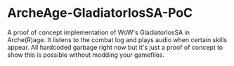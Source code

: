 # ArcheAge-GladiatorlosSA-PoC
A proof of concept implementation of WoW's GladiatorlosSA in Arche(R)age. It listens to the combat log and plays audio when certain skills appear. All hardcoded garbage right now but it's just a proof of concept to show this is possible without modding your gamefiles.
